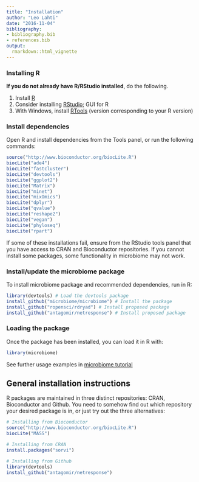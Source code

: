 ```yaml
---
title: "Installation"
author: "Leo Lahti"
date: "2016-11-04"
bibliography: 
- bibliography.bib
- references.bib
output: 
  rmarkdown::html_vignette
---
```

<!--
  %\VignetteEngine{knitr::rmarkdown}
  %\VignetteIndexEntry{microbiome tutorial - Installation}
  %\usepackage[utf8]{inputenc}
  %\VignetteEncoding{UTF-8}  
-->


### Installing R

**If you do not already have R/RStudio installed**, do the
following. 

  1. Install [R](http://www.r-project.org/) 
  1. Consider installing [RStudio](http://rstudio.org); GUI for R
  1. With Windows, install [RTools](http://cran.r-project.org/bin/windows/Rtools/) (version corresponding to your R version)


### Install dependencies

Open R and install dependencies from the Tools panel, or run the
following commands:


```r
source("http://www.bioconductor.org/biocLite.R")
biocLite("ade4")
biocLite("fastcluster")
biocLite("devtools")
biocLite("ggplot2")
biocLite("Matrix")
biocLite("minet")
biocLite("mixOmics")
biocLite("dplyr")
biocLite("qvalue")
biocLite("reshape2")
biocLite("vegan")
biocLite("phyloseq")
biocLite("rpart")
```

If some of these installations fail, ensure from the RStudio tools
panel that you have access to CRAN and Bioconductor repositories. If
you cannot install some packages, some functionality in microbiome may
not work.


### Install/update the microbiome package

To install microbiome package and recommended dependencies, run in R:


```r
library(devtools) # Load the devtools package
install_github("microbiome/microbiome") # Install the package
install_github("ropensci/rdryad") # Install proposed package
install_github("antagomir/netresponse") # Install proposed package
```

### Loading the package

Once the package has been installed, you can load it in R with:


```r
library(microbiome)  
```

See further usage examples in [microbiome tutorial](https://github.com/microbiome/microbiome/blob/master/vignettes/vignette.md)



## General installation instructions

R packages are maintained in three distinct repositories: CRAN, Bioconductor and Github. You need to somehow find out which repository your desired package is in, or just try out the three alternatives:


```r
# Installing from Bioconductor
source("http://www.bioconductor.org/biocLite.R")
biocLite("MASS")

# Installing from CRAN
install.packages("sorvi")

# Installing from Github
library(devtools)
install_github("antagomir/netresponse")
```

